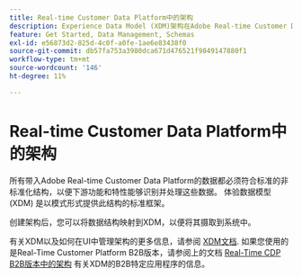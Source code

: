 ```yaml
---
title: Real-time Customer Data Platform中的架构
description: Experience Data Model (XDM)架构在Adobe Real-time Customer Data Platform中的角色概述。
feature: Get Started, Data Management, Schemas
exl-id: e56873d2-825d-4c0f-a0fe-1ae6e83438f0
source-git-commit: db57fa753a3980dca671d476521f9849147880f1
workflow-type: tm+mt
source-wordcount: '146'
ht-degree: 11%

---
```


# Real-time Customer Data Platform中的架构

所有带入Adobe Real-time Customer Data Platform的数据都必须符合标准的非标准化结构，以便下游功能和特性能够识别并处理这些数据。 体验数据模型 (XDM) 是以模式形式提供此结构的标准框架。

创建架构后，您可以将数据结构映射到XDM，以便将其摄取到系统中。

有关XDM以及如何在UI中管理架构的更多信息，请参阅 [XDM文档](../../xdm/home.md). 如果您使用的是Real-Time Customer Platform B2B版本，请参阅上的文档 [Real-Time CDP B2B版本中的架构](./b2b.md) 有关XDM的B2B特定应用程序的信息。
